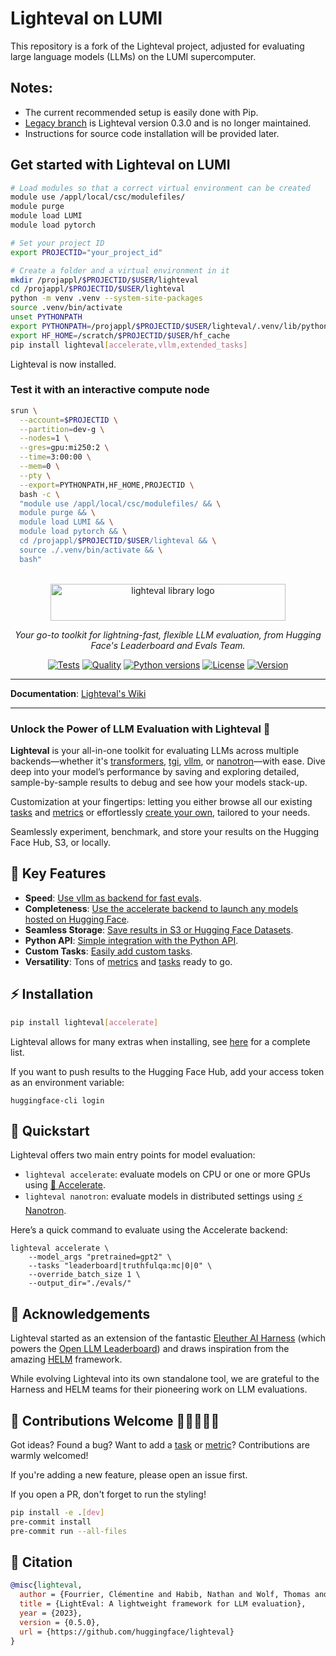 # Lighteval on LUMI

This repository is a fork of the Lighteval project, adjusted for evaluating large language models (LLMs) on the LUMI supercomputer.

## Notes:
- The current recommended setup is easily done with Pip.
- [Legacy branch](https://github.com/JousiaPiha/Lighteval-on-LUMI/tree/legacy) is Lighteval version 0.3.0 and is no longer maintained.
- Instructions for source code installation will be provided later.

## Get started with Lighteval on LUMI

```bash
# Load modules so that a correct virtual environment can be created
module use /appl/local/csc/modulefiles/
module purge
module load LUMI
module load pytorch

# Set your project ID
export PROJECTID="your_project_id"

# Create a folder and a virtual environment in it
mkdir /projappl/$PROJECTID/$USER/lighteval
cd /projappl/$PROJECTID/$USER/lighteval
python -m venv .venv --system-site-packages
source .venv/bin/activate
unset PYTHONPATH
export PYTHONPATH=/projappl/$PROJECTID/$USER/lighteval/.venv/lib/python$(python -c "import sys; print(f'{sys.version_info.major}.{sys.version_info.minor}')")/site-packages
export HF_HOME=/scratch/$PROJECTID/$USER/hf_cache
pip install lighteval[accelerate,vllm,extended_tasks]
```
Lighteval is now installed.

### Test it with an interactive compute node
```bash
srun \
  --account=$PROJECTID \
  --partition=dev-g \
  --nodes=1 \
  --gres=gpu:mi250:2 \
  --time=3:00:00 \
  --mem=0 \
  --pty \
  --export=PYTHONPATH,HF_HOME,PROJECTID \
  bash -c \
  "module use /appl/local/csc/modulefiles/ && \
  module purge && \
  module load LUMI && \
  module load pytorch && \
  cd /projappl/$PROJECTID/$USER/lighteval && \
  source ./.venv/bin/activate && \
  bash"
```

<p align="center">
  <br/>
    <img alt="lighteval library logo" src="./assets/lighteval-doc.svg" width="376" height="59" style="max-width: 100%;">
  <br/>
</p>


<p align="center">
    <i>Your go-to toolkit for lightning-fast, flexible LLM evaluation, from Hugging Face's Leaderboard and Evals Team.</i>
</p>

<div align="center">

[![Tests](https://github.com/huggingface/lighteval/actions/workflows/tests.yaml/badge.svg?branch=main)](https://github.com/huggingface/lighteval/actions/workflows/tests.yaml?query=branch%3Amain)
[![Quality](https://github.com/huggingface/lighteval/actions/workflows/quality.yaml/badge.svg?branch=main)](https://github.com/huggingface/lighteval/actions/workflows/quality.yaml?query=branch%3Amain)
[![Python versions](https://img.shields.io/pypi/pyversions/lighteval)](https://www.python.org/downloads/)
[![License](https://img.shields.io/badge/License-MIT-green.svg)](https://github.com/huggingface/lighteval/blob/main/LICENSE)
[![Version](https://img.shields.io/pypi/v/lighteval)](https://pypi.org/project/lighteval/)

</div>

---

**Documentation**: <a href="https://github.com/huggingface/lighteval/wiki" target="_blank">Lighteval's Wiki</a>

---

### Unlock the Power of LLM Evaluation with Lighteval 🚀

**Lighteval** is your all-in-one toolkit for evaluating LLMs across multiple
backends—whether it's
[transformers](https://github.com/huggingface/transformers),
[tgi](https://github.com/huggingface/text-generation-inference),
[vllm](https://github.com/vllm-project/vllm), or
[nanotron](https://github.com/huggingface/nanotron)—with
ease. Dive deep into your model’s performance by saving and exploring detailed,
sample-by-sample results to debug and see how your models stack-up.

Customization at your fingertips: letting you either browse all our existing [tasks](https://github.com/huggingface/lighteval/wiki/Available-Tasks) and [metrics](https://github.com/huggingface/lighteval/wiki/Metric-List) or effortlessly [create your own](https://github.com/huggingface/lighteval/wiki/Adding-a-Custom-Task), tailored to your needs.

Seamlessly experiment, benchmark, and store your results on the Hugging Face
Hub, S3, or locally.


## 🔑 Key Features

- **Speed**: [Use vllm as backend for fast evals](https://github.com/huggingface/lighteval/wiki/Use-VLLM-as-backend).
- **Completeness**: [Use the accelerate backend to launch any models hosted on Hugging Face](https://github.com/huggingface/lighteval/wiki/Quicktour#accelerate).
- **Seamless Storage**: [Save results in S3 or Hugging Face Datasets](https://github.com/huggingface/lighteval/wiki/Saving-and-reading-results).
- **Python API**: [Simple integration with the Python API](https://github.com/huggingface/lighteval/wiki/Using-the-Python-API).
- **Custom Tasks**: [Easily add custom tasks](https://github.com/huggingface/lighteval/wiki/Adding-a-Custom-Task).
- **Versatility**: Tons of [metrics](https://github.com/huggingface/lighteval/wiki/Metric-List) and [tasks](https://github.com/huggingface/lighteval/wiki/Available-Tasks) ready to go.


## ⚡️ Installation

```bash
pip install lighteval[accelerate]
```

Lighteval allows for many extras when installing, see [here](https://github.com/huggingface/lighteval/wiki/Installation) for a complete list.

If you want to push results to the Hugging Face Hub, add your access token as
an environment variable:

```shell
huggingface-cli login
```

## 🚀 Quickstart

Lighteval offers two main entry points for model evaluation:


* `lighteval accelerate`: evaluate models on CPU or one or more GPUs using [🤗
  Accelerate](https://github.com/huggingface/accelerate).
* `lighteval nanotron`: evaluate models in distributed settings using [⚡️
  Nanotron](https://github.com/huggingface/nanotron).

Here’s a quick command to evaluate using the Accelerate backend:

```shell
lighteval accelerate \
    --model_args "pretrained=gpt2" \
    --tasks "leaderboard|truthfulqa:mc|0|0" \
    --override_batch_size 1 \
    --output_dir="./evals/"
```

## 🙏 Acknowledgements

Lighteval started as an extension of the fantastic [Eleuther AI
Harness](https://github.com/EleutherAI/lm-evaluation-harness) (which powers the
[Open LLM
Leaderboard](https://huggingface.co/spaces/open-llm-leaderboard/open_llm_leaderboard))
and draws inspiration from the amazing
[HELM](https://crfm.stanford.edu/helm/latest/) framework.

While evolving Lighteval into its own standalone tool, we are grateful to the
Harness and HELM teams for their pioneering work on LLM evaluations.

## 🌟 Contributions Welcome 💙💚💛💜🧡

Got ideas? Found a bug? Want to add a
[task](https://github.com/huggingface/lighteval/wiki/Adding-a-Custom-Task) or
[metric](https://github.com/huggingface/lighteval/wiki/Adding-a-New-Metric)?
Contributions are warmly welcomed!

If you're adding a new feature, please open an issue first.

If you open a PR, don't forget to run the styling!

```bash
pip install -e .[dev]
pre-commit install
pre-commit run --all-files
```
## 📜 Citation

```bibtex
@misc{lighteval,
  author = {Fourrier, Clémentine and Habib, Nathan and Wolf, Thomas and Tunstall, Lewis},
  title = {LightEval: A lightweight framework for LLM evaluation},
  year = {2023},
  version = {0.5.0},
  url = {https://github.com/huggingface/lighteval}
}
```
